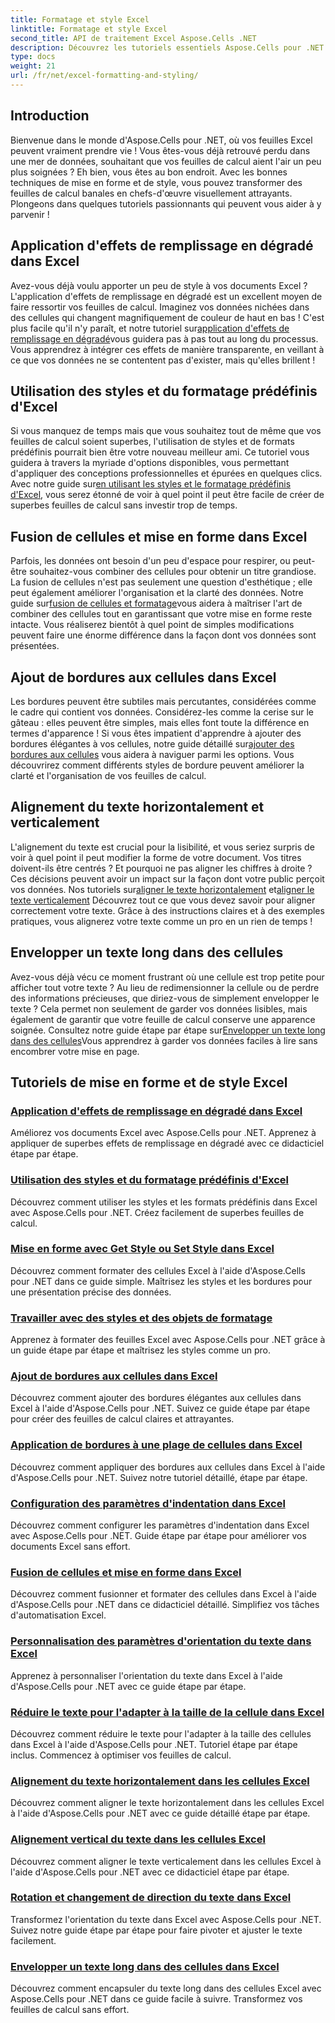 ```yaml
---
title: Formatage et style Excel
linktitle: Formatage et style Excel
second_title: API de traitement Excel Aspose.Cells .NET
description: Découvrez les tutoriels essentiels Aspose.Cells pour .NET sur le formatage et le style d'Excel. Améliorez vos feuilles de calcul avec des guides pratiques étape par étape.
type: docs
weight: 21
url: /fr/net/excel-formatting-and-styling/
---
```

## Introduction

Bienvenue dans le monde d'Aspose.Cells pour .NET, où vos feuilles Excel peuvent vraiment prendre vie ! Vous êtes-vous déjà retrouvé perdu dans une mer de données, souhaitant que vos feuilles de calcul aient l'air un peu plus soignées ? Eh bien, vous êtes au bon endroit. Avec les bonnes techniques de mise en forme et de style, vous pouvez transformer des feuilles de calcul banales en chefs-d'œuvre visuellement attrayants. Plongeons dans quelques tutoriels passionnants qui peuvent vous aider à y parvenir !

## Application d'effets de remplissage en dégradé dans Excel

 Avez-vous déjà voulu apporter un peu de style à vos documents Excel ? L'application d'effets de remplissage en dégradé est un excellent moyen de faire ressortir vos feuilles de calcul. Imaginez vos données nichées dans des cellules qui changent magnifiquement de couleur de haut en bas ! C'est plus facile qu'il n'y paraît, et notre tutoriel sur[application d'effets de remplissage en dégradé](./applying-gradient-fill-effects/)vous guidera pas à pas tout au long du processus. Vous apprendrez à intégrer ces effets de manière transparente, en veillant à ce que vos données ne se contentent pas d'exister, mais qu'elles brillent !

## Utilisation des styles et du formatage prédéfinis d'Excel

 Si vous manquez de temps mais que vous souhaitez tout de même que vos feuilles de calcul soient superbes, l'utilisation de styles et de formats prédéfinis pourrait bien être votre nouveau meilleur ami. Ce tutoriel vous guidera à travers la myriade d'options disponibles, vous permettant d'appliquer des conceptions professionnelles et épurées en quelques clics. Avec notre guide sur[en utilisant les styles et le formatage prédéfinis d'Excel](./using-excel-predefined-styles-and-formatting/), vous serez étonné de voir à quel point il peut être facile de créer de superbes feuilles de calcul sans investir trop de temps.

## Fusion de cellules et mise en forme dans Excel

 Parfois, les données ont besoin d'un peu d'espace pour respirer, ou peut-être souhaitez-vous combiner des cellules pour obtenir un titre grandiose. La fusion de cellules n'est pas seulement une question d'esthétique ; elle peut également améliorer l'organisation et la clarté des données. Notre guide sur[fusion de cellules et formatage](./merging-cells-and-formatting/)vous aidera à maîtriser l'art de combiner des cellules tout en garantissant que votre mise en forme reste intacte. Vous réaliserez bientôt à quel point de simples modifications peuvent faire une énorme différence dans la façon dont vos données sont présentées. 

## Ajout de bordures aux cellules dans Excel

 Les bordures peuvent être subtiles mais percutantes, considérées comme le cadre qui contient vos données. Considérez-les comme la cerise sur le gâteau : elles peuvent être simples, mais elles font toute la différence en termes d'apparence ! Si vous êtes impatient d'apprendre à ajouter des bordures élégantes à vos cellules, notre guide détaillé sur[ajouter des bordures aux cellules](./adding-borders-to-cells/) vous aidera à naviguer parmi les options. Vous découvrirez comment différents styles de bordure peuvent améliorer la clarté et l'organisation de vos feuilles de calcul.

## Alignement du texte horizontalement et verticalement

L'alignement du texte est crucial pour la lisibilité, et vous seriez surpris de voir à quel point il peut modifier la forme de votre document. Vos titres doivent-ils être centrés ? Et pourquoi ne pas aligner les chiffres à droite ? Ces décisions peuvent avoir un impact sur la façon dont votre public perçoit vos données. Nos tutoriels sur[aligner le texte horizontalement](./aligning-text-horizontally/) et[aligner le texte verticalement](./aligning-text-vertically/) Découvrez tout ce que vous devez savoir pour aligner correctement votre texte. Grâce à des instructions claires et à des exemples pratiques, vous alignerez votre texte comme un pro en un rien de temps !

## Envelopper un texte long dans des cellules

 Avez-vous déjà vécu ce moment frustrant où une cellule est trop petite pour afficher tout votre texte ? Au lieu de redimensionner la cellule ou de perdre des informations précieuses, que diriez-vous de simplement envelopper le texte ? Cela permet non seulement de garder vos données lisibles, mais également de garantir que votre feuille de calcul conserve une apparence soignée. Consultez notre guide étape par étape sur[Envelopper un texte long dans des cellules](./wrapping-long-text-within-cells/)Vous apprendrez à garder vos données faciles à lire sans encombrer votre mise en page.

## Tutoriels de mise en forme et de style Excel
### [Application d'effets de remplissage en dégradé dans Excel](./applying-gradient-fill-effects/)
Améliorez vos documents Excel avec Aspose.Cells pour .NET. Apprenez à appliquer de superbes effets de remplissage en dégradé avec ce didacticiel étape par étape.
### [Utilisation des styles et du formatage prédéfinis d'Excel](./using-excel-predefined-styles-and-formatting/)
Découvrez comment utiliser les styles et les formats prédéfinis dans Excel avec Aspose.Cells pour .NET. Créez facilement de superbes feuilles de calcul.
### [Mise en forme avec Get Style ou Set Style dans Excel](./formatting-with-get-style-or-set-style/)
Découvrez comment formater des cellules Excel à l'aide d'Aspose.Cells pour .NET dans ce guide simple. Maîtrisez les styles et les bordures pour une présentation précise des données.
### [Travailler avec des styles et des objets de formatage](./working-with-styles-and-formatting-objects/)
Apprenez à formater des feuilles Excel avec Aspose.Cells pour .NET grâce à un guide étape par étape et maîtrisez les styles comme un pro.
### [Ajout de bordures aux cellules dans Excel](./adding-borders-to-cells/)
Découvrez comment ajouter des bordures élégantes aux cellules dans Excel à l'aide d'Aspose.Cells pour .NET. Suivez ce guide étape par étape pour créer des feuilles de calcul claires et attrayantes.
### [Application de bordures à une plage de cellules dans Excel](./applying-borders-to-range-of-cells/)
Découvrez comment appliquer des bordures aux cellules dans Excel à l'aide d'Aspose.Cells pour .NET. Suivez notre tutoriel détaillé, étape par étape.
### [Configuration des paramètres d'indentation dans Excel](./configuring-indentation-settings/)
Découvrez comment configurer les paramètres d'indentation dans Excel avec Aspose.Cells pour .NET. Guide étape par étape pour améliorer vos documents Excel sans effort.
### [Fusion de cellules et mise en forme dans Excel](./merging-cells-and-formatting/)
Découvrez comment fusionner et formater des cellules dans Excel à l'aide d'Aspose.Cells pour .NET dans ce didacticiel détaillé. Simplifiez vos tâches d'automatisation Excel.
### [Personnalisation des paramètres d'orientation du texte dans Excel](./customizing-orientation-settings-for-text/)
Apprenez à personnaliser l'orientation du texte dans Excel à l'aide d'Aspose.Cells pour .NET avec ce guide étape par étape.
### [Réduire le texte pour l'adapter à la taille de la cellule dans Excel](./shrinking-text-to-fit-cell-size/)
Découvrez comment réduire le texte pour l'adapter à la taille des cellules dans Excel à l'aide d'Aspose.Cells pour .NET. Tutoriel étape par étape inclus. Commencez à optimiser vos feuilles de calcul.
### [Alignement du texte horizontalement dans les cellules Excel](./aligning-text-horizontally/)
Découvrez comment aligner le texte horizontalement dans les cellules Excel à l'aide d'Aspose.Cells pour .NET avec ce guide détaillé étape par étape.
### [Alignement vertical du texte dans les cellules Excel](./aligning-text-vertically/)
Découvrez comment aligner le texte verticalement dans les cellules Excel à l'aide d'Aspose.Cells pour .NET avec ce didacticiel étape par étape.
### [Rotation et changement de direction du texte dans Excel](./rotating-and-changing-text-direction/)
Transformez l'orientation du texte dans Excel avec Aspose.Cells pour .NET. Suivez notre guide étape par étape pour faire pivoter et ajuster le texte facilement.
### [Envelopper un texte long dans des cellules dans Excel](./wrapping-long-text-within-cells/)
Découvrez comment encapsuler du texte long dans des cellules Excel avec Aspose.Cells pour .NET dans ce guide facile à suivre. Transformez vos feuilles de calcul sans effort.